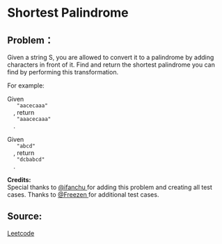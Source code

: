 # Shortest Palindrome

## Problem：

<div class="question-content">
 <p>
 </p>
 <p>
  Given a string S, you are allowed to convert it to a palindrome by adding characters in front of it. Find and return the shortest palindrome you can find by performing this transformation.
 </p>
 <p>
  For example:
 </p>
 <p>
  Given
  <code>
   "aacecaaa"
  </code>
  , return
  <code>
   "aaacecaaa"
  </code>
  .
 </p>
 <p>
  Given
  <code>
   "abcd"
  </code>
  , return
  <code>
   "dcbabcd"
  </code>
  .
 </p>
 <p>
  <b>
   Credits:
  </b>
  <br/>
  Special thanks to
  <a href="https://leetcode.com/discuss/user/ifanchu">
   @ifanchu
  </a>
  for adding this problem and creating all test cases. Thanks to
  <a href="https://leetcode.com/discuss/user/Freezen">
   @Freezen
  </a>
  for additional test cases.
 </p>
</div>


## Source:
[Leetcode](https://leetcode.com/problems/shortest-palindrome/)
